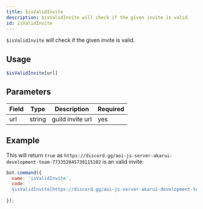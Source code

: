 ```yaml
---
title: $isValidInvite 
description: $isValidInvite will check if the given invite is valid.
id: isValidInvite
---
```


`$isValidInvite` will check if the given invite is valid.

## Usage

```php
$isValidInvite[url]
```

## Parameters 


| Field | Type   | Description      | Required |
| ----- | ------ | ---------------- | -------- |
| url   | string | guild invite url | yes      |


## Example

This will return `true` as `https://discord.gg/aoi-js-server-akarui-development-team-773352845738115102` is an valid invite:

```javascript
bot.command({
  name: 'isValidInvite',
  code: `
  $isValidInvite[https://discord.gg/aoi-js-server-akarui-development-team-773352845738115102]
  `
});
```
